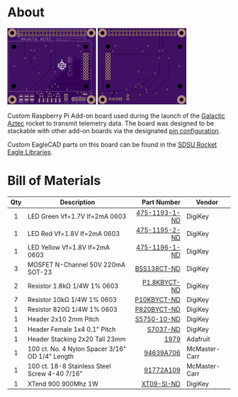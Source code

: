# About
[![OSHPark PCB Top Thumbnail](artwork/thumb_top.png?raw=true)](artwork/top.png?raw=true)
[![OSHPark PCB Bottom Thumbnail](artwork/thumb_bottom.png?raw=true)](artwork/bottom.png?raw=true)

Custom Raspberry Pi Add-on board used during the launch of the [Galactic Aztec] rocket to transmit telemetry data. The board was designed to be stackable with other add-on boards via the designated [pin configuration].

Custom EagleCAD parts on this board can be found in the [SDSU Rocket Eagle Libraries].

# Bill of Materials
| Qty | Description                                     | Part Number         | Vendor        |
|:---:|-------------------------------------------------|--------------------:|---------------|
| 1   | LED Green Vf=1.7V If=2mA 0603                   | [475-1193-1-ND]     | DigiKey       |
| 1   | LED Red Vf=1.8V If=2mA 0603                     | [475-1195-2-ND]     | DigiKey       |
| 1   | LED Yellow Vf=1.8V If=2mA 0603                  | [475-1196-1-ND]     | DigiKey       |
| 3   | MOSFET N-Channel 50V 220mA SOT-23               | [BSS138CT-ND]       | DigiKey       |
| 2   | Resistor 1.8kΩ 1/4W 1% 0603                     | [P1.8KBYCT-ND]      | DigiKey       |
| 7   | Resistor 10kΩ 1/4W 1% 0603                      | [P10KBYCT-ND]       | DigiKey       |
| 1   | Resistor 820Ω 1/4W 1% 0603                      | [P820BYCT-ND]       | DigiKey       |
| 1   | Header 2x10 2mm Pitch                           | [S5750-10-ND]       | DigiKey       |
| 1   | Header Female 1x4 0.1" Pitch                    | [S7037-ND]          | DigiKey       |
| 1   | Header Stacking 2x20 Tall 23mm                  | [1979]              | Adafruit      |
| 1   | 100 ct. No. 4 Nylon Spacer 3/16" OD 1/4" Length | [94639A706]         | McMaster-Carr |
| 1   | 100 ct. 18-8 Stainless Steel Screw 4-40 7/16"   | [91772A109]         | McMaster-Carr |
| 1   | XTend 900 900Mhz 1W                             | [XT09-SI-ND]        | DigiKey       |


[Galactic Aztec]: http://rocket.sdsu.edu/rockets
[pin configuration]: https://docs.google.com/spreadsheets/d/1zGslKhH-ZteeA8sbbTjQlF-Neb-wJ3quIlFH6I8Cvgs/edit?usp=sharing
[SDSU Rocket Eagle Libraries]: https://github.com/twyatt/SDSURocket-Eagle-Libraries
[475-1193-1-ND]: http://www.digikey.com/product-detail/en/LG%20L29K-F2J1-24/475-1193-1-ND/810354
[475-1195-2-ND]: http://www.digikey.com/product-detail/en/LS%20L29K-H1J2-1-Z/475-1195-1-ND/810356
[475-1196-1-ND]: http://www.digikey.com/product-detail/en/LY%20L29K-H1K2-26-Z/475-1196-1-ND/810357
[BSS138CT-ND]: http://www.digikey.com/product-detail/en/BSS138/BSS138CT-ND/244294
[P1.8KBYCT-ND]: http://www.digikey.com/product-detail/en/ERJ-PA3F1801V/P1.8KBYCT-ND/5036145
[P10KBYCT-ND]: http://www.digikey.com/product-detail/en/ERJ-PA3F1002V/P10KBYCT-ND/5036115
[P820BYCT-ND]: http://www.digikey.com/product-detail/en/ERJ-PA3F8200V/P820BYCT-ND/5036224
[S5750-10-ND]: http://www.digikey.com/product-detail/en/NPPN102AFCN-RC/S5750-10-ND/804795
[S7037-ND]: http://www.digikey.com/product-detail/en/PPPC041LFBN-RC/S7037-ND/810176
[1979]: http://www.adafruit.com/products/1979
[94639A706]: http://www.mcmaster.com/#94639a620/=weyw3h
[91772A109]: http://www.mcmaster.com/#91772a109/=wau506
[XT09-SI-ND]: http://www.digikey.com/product-detail/en/XT09-SI/XT09-SI-ND/688312
